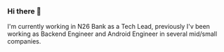 ### Hi there 👋

I'm currently working in N26 Bank as a Tech Lead, previously I'v been working as Backend Engineer and Android Engineer in several mid/small companies.

<!--
**antonio-manuel/antonio-manuel** is a ✨ _special_ ✨ repository because its `README.md` (this file) appears on your GitHub profile.

Here are some ideas to get you started:

- 🔭 I’m currently working on ...
- 🌱 I’m currently learning ...
- 👯 I’m looking to collaborate on ...
- 🤔 I’m looking for help with ...
- 💬 Ask me about ...
- 📫 How to reach me: ...
- 😄 Pronouns: ...
- ⚡ Fun fact: ...

[![trophy](https://github-profile-trophy.vercel.app/?username=antonio-manuel)](https://github.com/ryo-ma/github-profile-trophy)
-->

